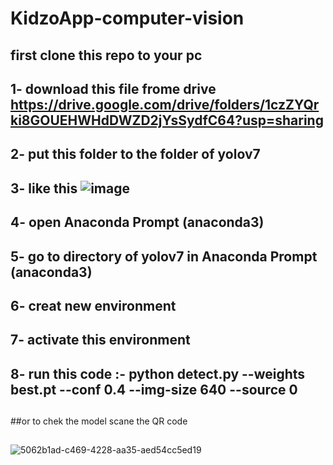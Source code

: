 # KidzoApp-computer-vision
## first clone this repo to your pc
## 1-  download this file frome drive https://drive.google.com/drive/folders/1czZYQrki8GOUEHWHdDWZD2jYsSydfC64?usp=sharing
## 2- put this folder to the folder of yolov7
## 3-  like this ![image](https://github.com/KidzoApp-comp-490/KidzoApp-computer-vision/assets/86850441/be8fb9be-fb47-4a2c-a95d-5bf69e46279d)
## 4- open Anaconda Prompt (anaconda3)
## 5- go to directory of yolov7 in Anaconda Prompt (anaconda3)
## 6- creat new environment 
## 7- activate this environment 
## 8- run this code :- python detect.py --weights best.pt --conf 0.4 --img-size 640 --source 0 
##
##
##or to chek the model scane the QR code
##
![5062b1ad-c469-4228-aa35-aed54cc5ed19](https://github.com/KidzoApp-comp-490/KidzoApp-computer-vision/assets/86850441/07188398-6e79-47e8-8bbc-0a740e568c58)
##
